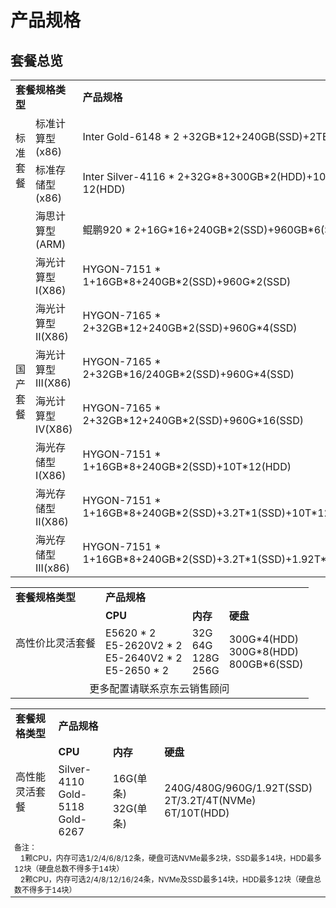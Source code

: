 # 产品规格

## 套餐总览

<table>
    <tr>
        <td colspan="2"><B>套餐规格类型</B></td> 
        <td ><B>产品规格</B></td> 	
    </tr>
    <tr>   
        <td rowspan="2">标准套餐</td>
		<td >标准计算型(x86)</td>
		<td >Inter Gold-6148 * 2 +32GB*12+240GB(SSD)+2TB(SSD)</td>
    </tr>
	<tr>   
		<td >标准存储型(x86)</td>
		<td >Inter Silver-4116 * 2+32G*8+300GB*2(HDD)+10TB * 12(HDD)</td>
     </tr>
     <tr>   
	  <td rowspan="8">国产套餐</td>
		<td >海思计算型(ARM)</td>
		<td >鲲鹏920 * 2+16G*16+240GB*2(SSD)+960GB*6(SSD)</td>
    </tr>
	<tr>   
		<td >海光计算型 I(X86)</td>
		<td >HYGON-7151 * 1+16GB*8+240GB*2(SSD)+960G*2(SSD)</td>
    </tr>
		<tr>   
		<td >海光计算型 II(X86)</td>
		<td >HYGON-7165 * 2+32GB*12+240GB*2(SSD)+960G*4(SSD)</td>
    </tr>
		<tr>   
		<td >海光计算型 III(X86)</td>
		<td >HYGON-7165 * 2+32GB*16/240GB*2(SSD)+960G*4(SSD)</td>
    </tr>
		<tr>   
		<td >海光计算型 IV(X86)</td>
		<td >HYGON-7165 * 2+32GB*12+240GB*2(SSD)+960G*16(SSD)</td>
    </tr>
		<tr>   
		<td >海光存储型 I(X86)</td>
		<td >HYGON-7151 * 1+16GB*8+240GB*2(SSD)+10T*12(HDD)</td>
    </tr>
		<tr>   
		<td >海光存储型 II(X86)</td>
		<td >HYGON-7151 * 1+16GB*8+240GB*2(SSD)+3.2T*1(SSD)+10T*12(HDD)</td>
    </tr>
		<tr>   
		<td >海光存储型 III(x86)</td>
		<td >HYGON-7151 * 1+16GB*8+240GB*2(SSD)+3.2T*1(SSD)+1.92T*16(HDD)</td>
    </tr>	
</table>


<table>
    <tr>
        <td colspan="1"><B>套餐规格类型</B></td> 
        <td colspan="3"><B>产品规格</B></td> 	
    </tr>
    <tr>   
        <td rowspan="2">高性价比灵活套餐</td>
		<td ><B>CPU</B></td>
	        <td ><B>内存</B></td>
	        <td ><B>硬盘</B></td>
    </tr>
	<tr>   
		<td >E5620 * 2<br>
		E5-2620V2 * 2<br>
		E5-2640V2 * 2<br>
		E5-2650 * 2</td>
		<td >32G<br>
		64G<br>
		128G<br>
		256G</td>
		<td >300G*4(HDD)<br>
		300G*8(HDD)<br>
		800GB*6(SSD)</td>
     </tr>
     <tr>
	<td colspan="4"  align="center">更多配置请联系京东云销售顾问</td> 	
    </tr>
</table>


<table>
    <tr>
        <td colspan="1"><B>套餐规格类型</B></td> 
        <td colspan="3"><B>产品规格</B></td> 	
    </tr>
    <tr>   
        <td rowspan="2">高性能灵活套餐</td>
		<td ><B>CPU</B></td>
	        <td ><B>内存</B></td>
	        <td ><B>硬盘</B></td>
    </tr>
	<tr>   
		<td > Silver-4110<br>
		Gold-5118<br>
		Gold-6267</td>
		<td >16G(单条)<br>
		32G(单条)</td>
		<td >240G/480G/960G/1.92T(SSD)<br>
		2T/3.2T/4T(NVMe)<br>
		6T/10T(HDD)</td>
     </tr>
    <tr style="font-size:12px;">
	<td colspan="4">备注：<br> 
&nbsp; &nbsp;1颗CPU，内存可选1/2/4/6/8/12条，硬盘可选NVMe最多2块，SSD最多14块，HDD最多12块（硬盘总数不得多于14块）<br> 
&nbsp; &nbsp;2颗CPU，内存可选2/4/8/12/16/24条，NVMe及SSD最多14块，HDD最多12块（硬盘总数不得多于14块）</td> 	
    </tr>
    
</table>
